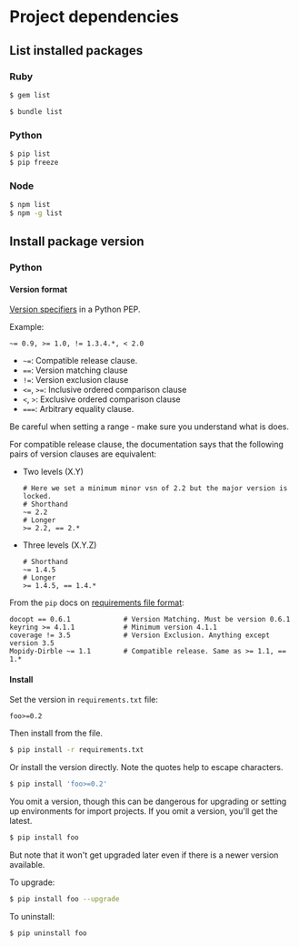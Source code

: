 # Project dependencies

## List installed packages

### Ruby

```sh
$ gem list

$ bundle list
```

### Python

```sh
$ pip list
$ pip freeze
```

### Node

```sh
$ npm list
$ npm -g list
```

## Install package version

### Python

#### Version format

[Version specifiers](https://www.python.org/dev/peps/pep-0440/#version-specifiers) in a Python PEP.

Example:

```
~= 0.9, >= 1.0, != 1.3.4.*, < 2.0
```

- `~=`: Compatible release clause.
- `==`: Version matching clause
- `!=`: Version exclusion clause
- `<=`, `>=`: Inclusive ordered comparison clause
- `<`, `>`: Exclusive ordered comparison clause
- `===`: Arbitrary equality clause.

Be careful when setting a range - make sure you understand what is does.



For compatible release clause, the documentation says that the following pairs of version clauses are equivalent:

- Two levels (X.Y)
    ```
    # Here we set a minimum minor vsn of 2.2 but the major version is locked.
    # Shorthand
    ~= 2.2
    # Longer
    >= 2.2, == 2.*
    ```
- Three levels (X.Y.Z)
    ```
    # Shorthand
    ~= 1.4.5
    # Longer
    >= 1.4.5, == 1.4.*
    ```

From the `pip` docs on [requirements file format](https://pip.readthedocs.io/en/stable/reference/pip_install/#requirements-file-format):

```
docopt == 0.6.1             # Version Matching. Must be version 0.6.1
keyring >= 4.1.1            # Minimum version 4.1.1
coverage != 3.5             # Version Exclusion. Anything except version 3.5
Mopidy-Dirble ~= 1.1        # Compatible release. Same as >= 1.1, == 1.*
```

#### Install

Set the version in `requirements.txt` file:

```
foo>=0.2
```

Then install from the file.

```sh
$ pip install -r requirements.txt
```


Or install the version directly. Note the quotes help to escape characters.

```sh
$ pip install 'foo>=0.2'
```

You omit a version, though this can be dangerous for upgrading or setting up environments for import projects. If you omit a version, you'll get the latest.

```sh
$ pip install foo
```

But note that it won't get upgraded later even if there is a newer version available.

To upgrade:

```sh
$ pip install foo --upgrade
```

To uninstall:

```sh
$ pip uninstall foo
```
<!--stackedit_data:
eyJoaXN0b3J5IjpbLTcxNjAxODQxMF19
-->